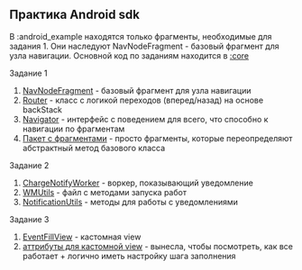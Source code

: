 ## Практика Android sdk

В :android_example находятся только фрагменты, необходимые для задания 1. Они наследуют NavNodeFragment - базовый фрагмент для узла навигации.
Основной код по заданиям находится в [:core](https://github.com/amalkoott/kotlin-em/tree/master/core/src/main/java/ru/amalkoott/core)

Задание 1
1) [NavNodeFragment](https://github.com/amalkoott/kotlin-em/blob/master/core/src/main/java/ru/amalkoott/core/navigation/NavNodeFragment.kt) - базовый фрагмент для узла навигации
2) [Router](https://github.com/amalkoott/kotlin-em/blob/master/core/src/main/java/ru/amalkoott/core/navigation/Router.kt) - класс с логикой переходов (вперед/назад) на основе backStack
3) [Navigator](https://github.com/amalkoott/kotlin-em/blob/master/core/src/main/java/ru/amalkoott/core/navigation/Navigator.kt) - интерфейс с поведением для всего, что способно к навигации по фрагментам
2) [Пакет с фрагментами](https://github.com/amalkoott/kotlin-em/tree/master/android_example/src/main/java/ru/amalkoott/android_example/presentation) - просто фрагменты, которые переопределяют абстрактный метод базового класса

Задание 2
1) [ChargeNotifyWorker](https://github.com/amalkoott/kotlin-em/blob/master/core/src/main/java/ru/amalkoott/core/worker/ChargeNotifyWorker.kt) - воркер, показывающий уведомление
2) [WMUtils](https://github.com/amalkoott/kotlin-em/blob/master/core/src/main/java/ru/amalkoott/core/worker/WMUtils.kt) - файл с методами запуска работ
3) [NotificationUtils](https://github.com/amalkoott/kotlin-em/blob/master/core/src/main/java/ru/amalkoott/core/utils/NotificationUtils.kt) - методы для работы с уведомлениями

Задание 3
1) [EventFillView](https://github.com/amalkoott/kotlin-em/blob/master/core/src/main/java/ru/amalkoott/core/view/EventFillView.kt) - кастомная view
2) [аттрибуты для кастомной view](https://github.com/amalkoott/kotlin-em/blob/master/core/src/main/res/values/event_fill_vew_attrs.xml) - вынесла, чтобы посмотреть, как все работает + логично иметь настройку шага заполнения 
